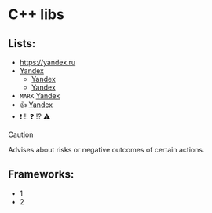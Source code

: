# C++ libs
## Lists:
* https://yandex.ru
* [Yandex](https://yandex.ru)
  * [Yandex](https://yandex.ru)
  * [Yandex](https://yandex.ru)
* `MARK` [Yandex](https://yandex.ru)
* :+1: [Yandex](https://yandex.ru)
* :exclamation: :bangbang: :question: :interrobang: :warning:
> [!CAUTION]
> Advises about risks or negative outcomes of certain actions.
## Frameworks:
* 1
* 2
